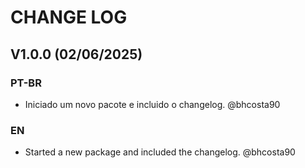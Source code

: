 # CHANGE LOG

## V1.0.0 (02/06/2025)

### PT-BR

- Iniciado um novo pacote e incluido o changelog. @bhcosta90

### EN

- Started a new package and included the changelog. @bhcosta90